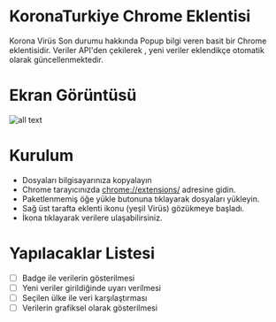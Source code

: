 # KoronaTurkiye Chrome Eklentisi
Korona Virüs Son durumu hakkında Popup bilgi veren basit bir Chrome eklentisidir. Veriler API'den çekilerek , yeni veriler eklendikçe otomatik olarak güncellenmektedir.

# Ekran Görüntüsü
![all text](https://i.hizliresim.com/rbwQKD.png)

# Kurulum
* Dosyaları bilgisayarınıza kopyalayın
* Chrome tarayıcınızda [chrome://extensions/](chrome://extensions/) adresine gidin.
* Paketlenmemiş öğe yükle butonuna tıklayarak dosyaları yükleyin.
* Sağ üst tarafta eklenti ikonu (yeşil Virüs) gözükmeye başladı.
* İkona tıklayarak verilere ulaşabilirsiniz.

# Yapılacaklar Listesi

- [ ] Badge ile verilerin gösterilmesi
- [ ] Yeni veriler girildiğinde uyarı verilmesi
- [ ] Seçilen ülke ile veri karşılaştırması
- [ ] Verilerin grafiksel olarak gösterilmesi 
